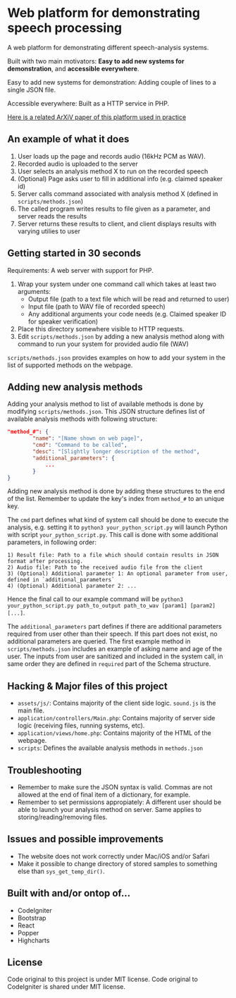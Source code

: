 # Web platform for demonstrating speech processing

A web platform for demonstrating different speech-analysis systems.

Built with two main motivators: **Easy to add new systems for demonstration**, and **accessible everywhere**.

Easy to add new systems for demonstration: Adding couple of lines to a single JSON file.

Accessible everywhere: Built as a HTTP service in PHP.

[Here is a related ArXiV paper of this platform used in practice](https://arxiv.org/abs/1811.03293)

## An example of what it does

1) User loads up the page and records audio (16kHz PCM as WAV).
2) Recorded audio is uploaded to the server
3) User selects an analysis method X to run on the recorded speech
4) (Optional) Page asks user to fill in additional info (e.g. claimed speaker id) 
5) Server calls command associated with analysis method X (defined in `scripts/methods.json`)
6) The called program writes results to file given as a parameter, and server reads the results
7) Server returns these results to client, and client displays results with varying utilies to user

## Getting started in 30 seconds

Requirements: A web server with support for PHP.

1. Wrap your system under one command call which takes at least two arguments:
    * Output file (path to a text file which will be read and returned to user)
    * Input file (path to WAV file of recorded speech)
    * Any additional arguments your code needs (e.g. Claimed speaker ID for speaker verification)
2. Place this directory somewhere visible to HTTP requests.
3. Edit `scripts/methods.json` by adding a new analysis method along with command 
   to run your system for provided audio file (WAV)

`scripts/methods.json` provides examples on how to add your system in the list
of supported methods on the webpage. 

## Adding new analysis methods

Adding your analysis method to list of available methods is done by modifying `scripts/methods.json`.
This JSON structure defines list of available analysis methods with following structure:

```json
"method_#": {
        "name": "[Name shown on web page]",
        "cmd": "Command to be called",
        "desc": "[Slightly longer description of the method",
        "additional_parameters": {
            ...
        }
}
```

Adding new analysis method is done by adding these structures to the end of the list. Remember
to update the key's index from `method_#` to an unique key.

The `cmd` part defines what kind of system call should be done to execute the analysis, e.g. 
setting it to `python3 your_python_script.py` will launch Python with script `your_python_script.py`.
This call is done with some additional parameters, in following order:
    
    1) Result file: Path to a file which should contain results in JSON format after processing.
    2) Audio file: Path to the received audio file from the client
    3) (Optional) Additional parameter 1: An optional parameter from user, defined in `additional_parameters`
    4) (Optional) Additional parameter 2: ...

Hence the final call to our example command will be `python3 your_python_script.py path_to_output path_to_wav [param1] [param2] [...]`.

The `additional_parameters` part defines if there are additional parameters required from user other than
their speech. If this part does not exist, no additional parameters are queried. The first example method
in `scripts/methods.json` includes an example of asking name and age of the user. The inputs from user
are sanitized and included in the system call, in same order they are defined in `required` part of the 
Schema structure. 

## Hacking & Major files of this project

* `assets/js/`: Contains majority of the client side logic. `sound.js` is the main file.
* `application/controllers/Main.php`: Contains majority of server side logic (receiving files, running systems, etc).
* `application/views/home.php`: Contains majority of the HTML of the webpage.
* `scripts`: Defines the available analysis methods in `methods.json` 

## Troubleshooting

* Remember to make sure the JSON syntax is valid. Commas are not allowed at the end of final item of a dictionary, for example.
* Remember to set permissions appropiately: A different user should be able to launch your analysis method on server. Same 
  applies to storing/reading/removing files.

## Issues and possible improvements

* The website does not work correctly under Mac/iOS and/or Safari
* Make it possible to change directory of stored samples to something else than `sys_get_temp_dir()`.

## Built with and/or ontop of...

* CodeIgniter
* Bootstrap
* React
* Popper
* Highcharts

## License 
Code original to this project is under MIT license. Code original to 
CodeIgniter is shared under MIT license.
